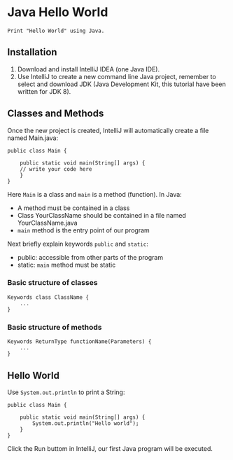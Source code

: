 # Java Hello World

```{note}
Print "Hello World" using Java.
```

## Installation

1. Download and install IntelliJ IDEA (one Java IDE).
2. Use IntelliJ to create a new command line Java project, remember to select and download JDK (Java Development Kit, this tutorial have been written for JDK 8).

## Classes and Methods

Once the new project is created, IntelliJ will automatically create a file named Main.java:

```{code-block} java
public class Main {

    public static void main(String[] args) {
	// write your code here
    }
}
```

Here `Main` is a class and `main` is a method (function). In Java:

* A method must be contained in a class
* Class YourClassName should be contained in a file named YourClassName.java
* `main` method is the entry point of our program

Next briefly explain keywords `public` and `static`:

* public: accessible from other parts of the program
* static: `main` method must be static

### Basic structure of classes

```{code-block} java
Keywords class ClassName {
    ...
}
```

### Basic structure of methods

```{code-block} java
Keywords ReturnType functionName(Parameters) {
    ...
}
```

## Hello World

Use `System.out.println` to print a String:

```{code-block} java
public class Main {
    
    public static void main(String[] args) {
        System.out.println("Hello world");
    }
}
```

Click the Run buttom in IntelliJ, our first Java program will be executed.
